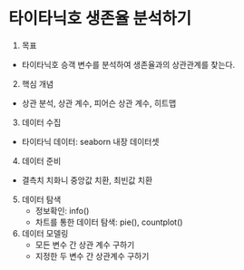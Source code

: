 # 타이타닉호 생존율 분석하기

1. 목표 
-  타이타닉호 승객 변수를 분석하여 생존율과의 상관관계를 찾는다.
2. 핵심 개념
- 상관 분석, 상관 계수, 피어슨 상관 계수, 히트맵
3. 데이터 수집
- 타이타닉 데이터: seaborn 내장 데이터셋
4. 데이터 준비
- 결측치 치화니 중앙값 치환, 최빈값 치환
5. 데이터 탐색
    - 정보확인: info()
    - 차트를 통한 데이터 탐색: pie(), countplot()
6. 데이터 모델링
    - 모든 변수 간 상관 계수 구하기
    - 지정한 두 변수 간 상관계수 구하기